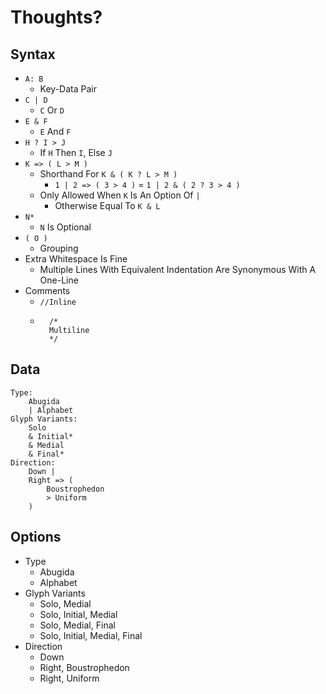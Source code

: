 # Thoughts?
## Syntax
- `A: B`
	- Key-Data Pair
- `C | D`
	- `C` Or `D`
- `E & F`
	- `E` And `F`
- `H ? I > J`
	- If `H` Then `I`, Else `J`
- `K => ( L > M )`
	- Shorthand For `K & ( K ? L > M )`
		- `1 | 2 => ( 3 > 4 )` = `1 | 2 & ( 2 ? 3 > 4 )`
	- Only Allowed When `K` Is An Option Of `|`
		- Otherwise Equal To `K & L`
- `N*`
	- `N` Is Optional
- `( O )`
	- Grouping
- Extra Whitespace Is Fine
	- Multiple Lines With Equivalent Indentation Are Synonymous With A One-Line
- Comments
	- `//Inline`
	- ```
		/*
		Multiline
		*/
		```
## Data
	Type:
		Abugida
		| Alphabet
	Glyph Variants:
		Solo
		& Initial*
		& Medial
		& Final*
	Direction:
		Down |
		Right => (
			Boustrophedon
			> Uniform
		)
## Options
- Type
	- Abugida
	- Alphabet
- Glyph Variants
	- Solo, Medial
	- Solo, Initial, Medial
	- Solo, Medial, Final
	- Solo, Initial, Medial, Final
- Direction
	- Down
	- Right, Boustrophedon
	- Right, Uniform